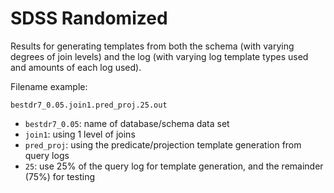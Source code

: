# SDSS Randomized

Results for generating templates from both the schema (with varying degrees of join levels) and the log (with varying log template types used and amounts of each log used).

Filename example:

```
bestdr7_0.05.join1.pred_proj.25.out
```
* `bestdr7_0.05`: name of database/schema data set
* `join1`: using 1 level of joins
* `pred_proj`: using the predicate/projection template generation from query logs
* `25`: use 25% of the query log for template generation, and the remainder (75%) for testing
